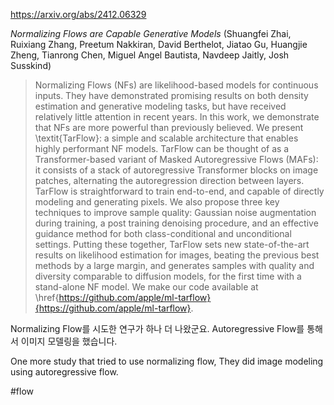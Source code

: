 https://arxiv.org/abs/2412.06329

*Normalizing Flows are Capable Generative Models* (Shuangfei Zhai, Ruixiang Zhang, Preetum Nakkiran, David Berthelot, Jiatao Gu, Huangjie Zheng, Tianrong Chen, Miguel Angel Bautista, Navdeep Jaitly, Josh Susskind)

> Normalizing Flows (NFs) are likelihood-based models for continuous inputs. They have demonstrated promising results on both density estimation and generative modeling tasks, but have received relatively little attention in recent years. In this work, we demonstrate that NFs are more powerful than previously believed. We present \textit{TarFlow}: a simple and scalable architecture that enables highly performant NF models. TarFlow can be thought of as a Transformer-based variant of Masked Autoregressive Flows (MAFs): it consists of a stack of autoregressive Transformer blocks on image patches, alternating the autoregression direction between layers. TarFlow is straightforward to train end-to-end, and capable of directly modeling and generating pixels. We also propose three key techniques to improve sample quality: Gaussian noise augmentation during training, a post training denoising procedure, and an effective guidance method for both class-conditional and unconditional settings. Putting these together, TarFlow sets new state-of-the-art results on likelihood estimation for images, beating the previous best methods by a large margin, and generates samples with quality and diversity comparable to diffusion models, for the first time with a stand-alone NF model. We make our code available at \href{https://github.com/apple/ml-tarflow}{https://github.com/apple/ml-tarflow}.

Normalizing Flow를 시도한 연구가 하나 더 나왔군요. Autoregressive Flow를 통해서 이미지 모델링을 했습니다.

<english>
One more study that tried to use normalizing flow, They did image modeling using autoregressive flow.
</english>

#flow 